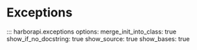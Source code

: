 # Exceptions

::: harborapi.exceptions
    options:
        merge_init_into_class: true
        show_if_no_docstring: true
        show_source: true
        show_bases: true
